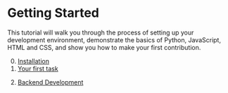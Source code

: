 # Getting Started

This tutorial will walk you through the process of setting up your development environment, demonstrate the basics of Python, JavaScript, HTML and CSS, and show you how to make your first contribution.

0. [Installation](/installation/README.md)
1. [Your first task](/getting-started/your-first-task.md)
<!-- 2. [How to use Git](/getting-started/how-to-use-git.md) -->
2. [Backend Development](/getting-started/backend.md)
<!-- 4. Frontend \(coming soon\)
5. Submitting for approval \(coming soon\) -->
